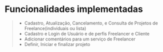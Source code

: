 # Funcionalidades implementadas
>- Cadastro, Atualização, Cancelamento, e Consulta de Projetos de Freelance(individuais ou lista)
>- Cadastro e Login de Usuário e de perfis Freelancer e Cliente
>- Adicionar comentários para um serviço de Freelancer 
>- Definir, Iniciar e finalizar projeto


